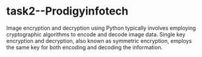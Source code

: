 # task2--Prodigyinfotech
Image encryption and decryption using Python typically involves employing cryptographic algorithms to encode and decode image data. Single key encryption and decryption, also known as symmetric encryption, employs the same key for both encoding and decoding the information.
